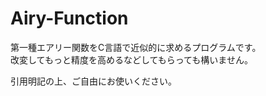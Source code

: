 # Airy-Function

第一種エアリー関数をC言語で近似的に求めるプログラムです。    
改変してもっと精度を高めるなどしてもらっても構いません。

引用明記の上、ご自由にお使いください。
